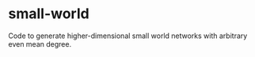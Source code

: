 # small-world
Code to generate higher-dimensional small world networks with arbitrary even mean degree.
